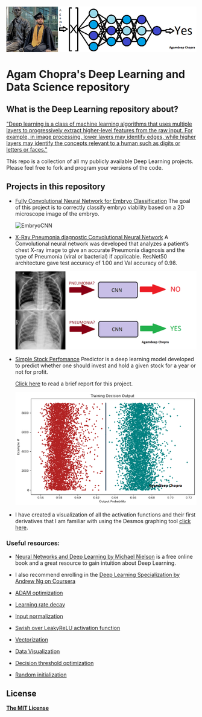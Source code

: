 ![Agam Chopra](https://github.com/AgamChopra/deep-learning/blob/master/assets/img/classification-ANN-example.png?raw=true)

# Agam Chopra's Deep Learning and Data Science repository

## What is the Deep Learning repository about?

["Deep learning is a class of machine learning algorithms that uses multiple layers to progressively extract higher-level features from the raw input. For example, in image processing, lower layers may identify edges, while higher layers may identify the concepts relevant to a human such as digits or letters or faces."](https://en.wikipedia.org/wiki/Deep_learning)

This repo is a collection of all my publicly available Deep Learning projects. Please feel free to fork and program your versions of the code.

## Projects in this repository

* [Fully Convolutional Neural Network for Embryo Classification](https://github.com/AgamChopra/deep-learning/tree/master/Embryo%20Classification) The goal of this project is to correctly classify embryo viability based on a 2D microscope image of the embryo.

  ![EmbryoCNN]()

* [X-Ray Pneumonia diagnostic Convolutional Neural Network](https://github.com/AgamChopra/deep-learning/tree/master/X-Ray%20Pneumonia%20diagnostic%20CNN) A Convolutional neural network was developed that analyzes a patient’s chest X-ray image to give an accurate Pneumonia diagnosis and the type of Pneumonia (viral or bacterial) if applicable. ResNet50 architecture gave test accuracy of 1.00 and Val accuracy of 0.98.

  ![XrPdCNN](https://github.com/AgamChopra/deep-learning/raw/master/X-Ray%20Pneumonia%20diagnostic%20CNN/img/pnyn.png?raw=true)

* [Simple Stock Perfomance](https://github.com/AgamChopra/deep-learning/tree/master/Simple%20stock%20perfomance%20predictor) Predictor is a deep learning model developed to predict whether one should invest and hold a given stock for a year or not for profit.
  
  [Click here](https://github.com/AgamChopra/deep-learning/blob/master/Simple%20stock%20perfomance%20predictor/result/Agamdeep_Chopra_Course_Project.pdf) to read a brief report for this project.

  ![SSP](https://github.com/AgamChopra/deep-learning/blob/master/Simple%20stock%20perfomance%20predictor/img/train_decision.png?raw=true)

* I have created a visualization of all the activation functions and their first derivatives that I am familiar with using the Desmos graphing tool [click here](https://www.desmos.com/calculator/altncvpktu).

### Useful resources:

* [Neural Networks and Deep Learning by Michael Nielson](http://neuralnetworksanddeeplearning.com/index.html) is a free online book and a great resource to gain intuition about Deep Learning.

* I also recommend enrolling in the [Deep Learning Specialization by Andrew Ng on Coursera](https://www.coursera.org/specializations/deep-learning?utm_source=deeplearningai&utm_medium=institutions&utm_campaign=WebsiteCoursesDLSTopButton)

* [ADAM optimization](https://arxiv.org/pdf/1412.6980.pdf)

* [Learning rate decay](https://arxiv.org/pdf/1908.01878.pdf)

* [Input normalization](https://towardsdatascience.com/why-data-should-be-normalized-before-training-a-neural-network-c626b7f66c7d)

* [Swish over LeakyReLU](https://arxiv.org/pdf/1710.05941.pdf)[ activation function](https://arxiv.org/pdf/1901.02671.pdf)

* [Vectorization](https://towardsdatascience.com/what-is-vectorization-in-machine-learning-6c7be3e4440a)

* [Data Visualization](https://towardsdatascience.com/introduction-to-data-visualization-in-python-89a54c97fbed)

* [Decision threshold optimization](https://machinelearningmastery.com/threshold-moving-for-imbalanced-classification/)

* [Random initialization](https://towardsdatascience.com/weight-initialization-techniques-in-neural-networks-26c649eb3b78)

## License

**[The MIT License](https://choosealicense.com/licenses/mit/)**
